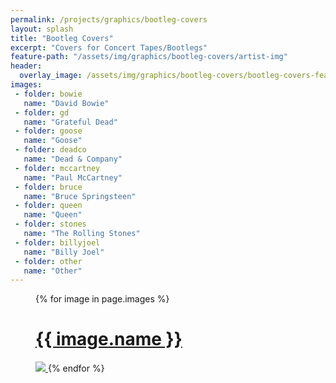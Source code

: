 ```yaml
---
permalink: /projects/graphics/bootleg-covers
layout: splash
title: "Bootleg Covers"
excerpt: "Covers for Concert Tapes/Bootlegs"
feature-path: "/assets/img/graphics/bootleg-covers/artist-img"
header:
  overlay_image: /assets/img/graphics/bootleg-covers/bootleg-covers-feature.jpg
images:
 - folder: bowie
   name: "David Bowie"
 - folder: gd
   name: "Grateful Dead"
 - folder: goose
   name: "Goose"
 - folder: deadco
   name: "Dead & Company"
 - folder: mccartney
   name: "Paul McCartney"
 - folder: bruce
   name: "Bruce Springsteen"
 - folder: queen
   name: "Queen"
 - folder: stones
   name: "The Rolling Stones"
 - folder: billyjoel
   name: "Billy Joel"
 - folder: other
   name: "Other"
---
```


<figure class="third">
    {% for image in page.images %}
        <a href='{{ page.permalink }}/{{ image.folder }}'>
            <figcaption><h1>{{ image.name }}</h1></figcaption>
            <img src='{{ page.feature-path }}/{{ image.folder }}.jpg'>
        </a>
    {% endfor %}
</figure>
